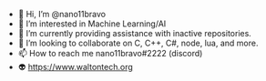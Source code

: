 - 👋 Hi, I’m @nano11bravo
- 👀 I’m interested in Machine Learning/AI
- 🌱 I’m currently providing assistance with inactive repositories.
- 💞️ I’m looking to collaborate on C, C++, C#, node, lua, and more.
- 📫 How to reach me nano11bravo#2222 (discord)
- 👽 https://www.waltontech.org
